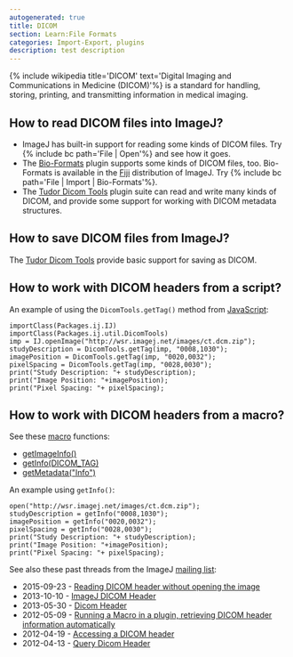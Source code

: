 ```yaml
---
autogenerated: true
title: DICOM
section: Learn:File Formats
categories: Import-Export, plugins
description: test description
---
```



{% include wikipedia title='DICOM' text='Digital Imaging and Communications in Medicine (DICOM)'%} is a standard for handling, storing, printing, and transmitting information in medical imaging.

How to read DICOM files into ImageJ?
------------------------------------

-   ImageJ has built-in support for reading some kinds of DICOM files. Try {% include bc path='File | Open'%} and see how it goes.
-   The [Bio-Formats](/formats/bio-formats) plugin supports some kinds of DICOM files, too. Bio-Formats is available in the [Fiji](/fiji) distribution of ImageJ. Try {% include bc path='File | Import | Bio-Formats'%}.
-   The [Tudor Dicom Tools](http://santec.tudor.lu/project/dicom) plugin suite can read and write many kinds of DICOM, and provide some support for working with DICOM metadata structures.

How to save DICOM files from ImageJ?
------------------------------------

The [Tudor Dicom Tools](http://santec.tudor.lu/project/dicom) provide basic support for saving as DICOM.

How to work with DICOM headers from a script?
---------------------------------------------

An example of using the `DicomTools.getTag()` method from [JavaScript](/scripting/javascript):

    importClass(Packages.ij.IJ)
    importClass(Packages.ij.util.DicomTools)
    imp = IJ.openImage("http://wsr.imagej.net/images/ct.dcm.zip");
    studyDescription = DicomTools.getTag(imp, "0008,1030");
    imagePosition = DicomTools.getTag(imp, "0020,0032");
    pixelSpacing = DicomTools.getTag(imp, "0028,0030");
    print("Study Description: "+ studyDescription);
    print("Image Position: "+imagePosition);
    print("Pixel Spacing: "+ pixelSpacing);

How to work with DICOM headers from a macro?
--------------------------------------------

See these [macro](/scripting/macro) functions:

-   [getImageInfo()](/ij/developer/macro/functions.html#getImageInfo)
-   [getInfo(DICOM\_TAG)](/ij/developer/macro/functions.html#getInfo)
-   [getMetadata("Info")](/ij/developer/macro/functions.html#getMetadata)

An example using `getInfo()`:

    open("http://wsr.imagej.net/images/ct.dcm.zip");
    studyDescription = getInfo("0008,1030");
    imagePosition = getInfo("0020,0032");
    pixelSpacing = getInfo("0028,0030");
    print("Study Description: "+ studyDescription);
    print("Image Position: "+imagePosition);
    print("Pixel Spacing: "+ pixelSpacing);

See also these past threads from the ImageJ [mailing list](/about/mailing-lists):

-   2015-09-23 - [Reading DICOM header without opening the image](http://imagej.1557.x6.nabble.com/Reading-DICOM-header-without-opening-the-image-tp5014426.html)
-   2013-10-10 - [ImageJ DICOM Header](http://imagej.1557.x6.nabble.com/ImageJ-DICOM-Header-tp5005125.html)
-   2013-05-30 - [Dicom Header](http://imagej.1557.x6.nabble.com/Dicom-Header-tp5003154.html)
-   2012-05-09 - [Running a Macro in a plugin, retrieving DICOM header information automatically](http://imagej.1557.x6.nabble.com/Running-a-Macro-in-a-plugin-retrieving-DICOM-header-information-automatically-tp4962557.html)
-   2012-04-19 - [Accessing a DICOM header](http://imagej.1557.x6.nabble.com/Accessing-a-DICOM-header-tt4898551.html)
-   2012-04-13 - [Query Dicom Header](http://imagej.1557.x6.nabble.com/Query-Dicom-Header-tp4877985.html)
